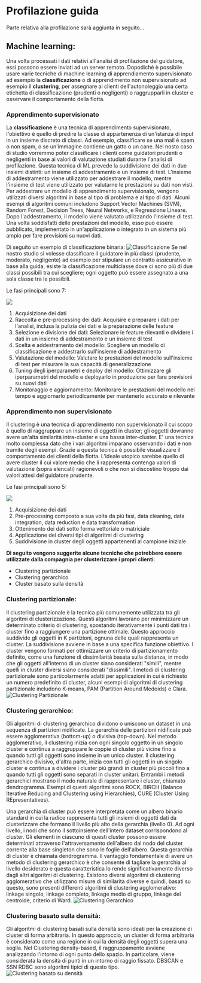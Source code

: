 # Profilazione guida
Parte relativa alla profilazione sarà aggiunta in seguito...
## Machine learning:
Una volta processati i dati relativi all'analisi di profilazione del guidatore, essi possono essere inviati ad un server remoto. Dopodichè è possibile usare varie tecniche di machine learning di apprendiamento supervisionato ad esempio la **classificazione** o di apprendimento non supervisionato ad esempio il **clustering**, per assegnare ai clienti dell'autonoleggio una certa etichetta di classificazione (prudenti o negligenti) o raggrupparli in cluster e osservare il comportamento della flotta.
### Apprendimento supervisionato
La **classificazione** è una tecnica di apprendimento supervisionato, l'obiettivo è quello di predire la classe di appartenenza di un'istanza di input in un insieme discreto di classi. Ad esempio, classificare se una mail è spam o non spam, o se un'immagine contiene un gatto o un cane. Nel nosto caso di studio vorremmo poter classificare i clienti come guidatori prudenti o negligenti in base ai valori di valutazione studiati durante l'analisi di profilazione. Questa tecnica di ML prevede la suddivisione dei dati in due insiemi distinti: un insieme di addestramento e un insieme di test. L'insieme di addestramento viene utilizzato per addestrare il modello, mentre l'insieme di test viene utilizzato per valutarne le prestazioni su dati non visti. Per addestrare un modello di apprendimento supervisionato, vengono utilizzati diversi algoritmi in base al tipo di problema e al tipo di dati. Alcuni esempi di algoritmi comuni includono Support Vector Machines (SVM), Random Forest, Decision Trees, Neural Networks, e Regressione Lineare. Dopo l'addestramento, il modello viene valutato utilizzando l'insieme di test. Una volta soddisfatti delle prestazioni del modello, esso può essere pubblicato, implementato in un'applicazione o integrato in un sistema più ampio per fare previsioni su nuovi dati.

Di seguito un esempio di classificazione binaria:
![Classificazione](https://www.andreaminini.com/data/andreaminini/apprendimento-supervisionato-esempio-1.gif)
Se nel nostro studio si volesse classificare il guidatore in più classi (prudente, moderato, negligente) ad esempio per stipulare un contratto assicurativo in base alla guida, esiste la classificazione multiclasse dove ci sono più di due classi possibili tra cui scegliere; ogni oggetto può essere assegnato a una sola classe tra le possibili.

Le fasi principali sono 7:

[![](https://mermaid.ink/img/eyJjb2RlIjoiZ3JhcGggTFJcbiAgYShEYXRhIHJlYWwgZGlydHkpXG4gIGIoUHJlLXByb2Nlc3NpbmcgZGVpIGRhdGkpXG4gIGMoRGl2aXNpb25lIGRlaSBkYXRpKVxuICBkKEFkZGVzdHJhbWVudG8gZGVsIG1vZGVsbG8pXG4gIGUoVmFsdXRhemlvbmUgZGVsIG1vZGVsbG8pXG4gIGYoVHVuaW5nIGRlZ2xpIGlwZXJwYXJhbWV0cmkgZSBkZXBsb3kgZGVsIG1vZGVsbG8pXG4gIGcoTW9uaXRvcmFnZ2lvIGUgYWdnaW9ybmFtZW50bylcblxuICBhLS0-YlxuICBiLS0-Y1xuICBjLS0-ZFxuICBkLS0-ZVxuICBlLS0-ZlxuICBmLS0-ZyIsIm1lcm1haWQiOnsidGhlbWUiOiJkZWZhdWx0In0sInVwZGF0ZUVkaXRvciI6ZmFsc2V9)](https://workflow.jace.pro/#/edit/eyJjb2RlIjoiZ3JhcGggTFJcbiAgYShEYXRhIHJlYWwgZGlydHkpXG4gIGIoUHJlLXByb2Nlc3NpbmcgZGVpIGRhdGkpXG4gIGMoRGl2aXNpb25lIGRlaSBkYXRpKVxuICBkKEFkZGVzdHJhbWVudG8gZGVsIG1vZGVsbG8pXG4gIGUoVmFsdXRhemlvbmUgZGVsIG1vZGVsbG8pXG4gIGYoVHVuaW5nIGRlZ2xpIGlwZXJwYXJhbWV0cmkgZSBkZXBsb3kgZGVsIG1vZGVsbG8pXG4gIGcoTW9uaXRvcmFnZ2lvIGUgYWdnaW9ybmFtZW50bylcblxuICBhLS0-YlxuICBiLS0-Y1xuICBjLS0-ZFxuICBkLS0-ZVxuICBlLS0-ZlxuICBmLS0-ZyIsIm1lcm1haWQiOnsidGhlbWUiOiJkZWZhdWx0In0sInVwZGF0ZUVkaXRvciI6ZmFsc2V9)

1. Acquisizione dei dati
2. Raccolta e pre-processing dei dati: Acquisire e preparare i dati per l'analisi, inclusa la pulizia dei dati e la preparazione delle feature
3. Selezione e divisione dei dati: Selezionare le feature rilevanti e dividere i dati in un insieme di addestramento e un insieme di test
4. Scelta e addestramento del modello: Scegliere un modello di classificazione e addestrarlo sull'insieme di addestramento
5. Valutazione del modello: Valutare le prestazioni del modello sull'insieme di test per misurare la sua capacità di generalizzazione
6. Tuning degli iperparametri e deploy del modello: Ottimizzare gli iperparametri del modello e deployarlo in produzione per fare previsioni su nuovi dati
7. Monitoraggio e aggiornamento: Monitorare le prestazioni del modello nel tempo e aggiornarlo periodicamente per mantenerlo accurato e rilevante

### Apprendimento non supervisionato
Il clustering è una tecnica di apprendimento non supervisionato il cui scopo è quello di raggruppare un insieme di oggetti in cluster; gli oggetti dovranno avere un'alta similarità intra-cluster e una bassa inter-cluster. E' una tecnica molto complessa dato che i vari algoritmi imparano osservando i dati e non tramite degli esempi. Grazie a questa tecnica è possibile visualizzare il comportamento dei clienti della flotta. L'ideale utopico sarebbe quello di avere cluster il cui valore medio che li rappresenta contenga valori di valutazione (sopra elencati) ragionevoli o che non si discostino troppo dai valori attesi del guidatore prudente.

Le fasi principali sono 5: 

[![](https://mermaid.ink/img/eyJjb2RlIjoiZ3JhcGggTFJcbiAgYShEYXRhIHJlYWwgZGlydHkpXG4gIGIoUHJlLXByb2Nlc3NpbmcpXG4gIGMoRGF0YSBtYXRyaXgpXG4gIGQoQ2x1c3RlcmluZyBhbGdvcml0aG1zKVxuICBlKENsdXN0ZXJzKVxuICBcbiAgYS0tPmJcbiAgYi0tPmNcbiAgYy0tSU5QVVQtLT5kXG4gIGQtLU9VVFBVVC0tPmUiLCJtZXJtYWlkIjp7InRoZW1lIjoiZGVmYXVsdCJ9LCJ1cGRhdGVFZGl0b3IiOmZhbHNlfQ)](https://workflow.jace.pro/#/edit/eyJjb2RlIjoiZ3JhcGggTFJcbiAgYShEYXRhIHJlYWwgZGlydHkpXG4gIGIoUHJlLXByb2Nlc3NpbmcpXG4gIGMoRGF0YSBtYXRyaXgpXG4gIGQoQ2x1c3RlcmluZyBhbGdvcml0aG1zKVxuICBlKENsdXN0ZXJzKVxuICBcbiAgYS0tPmJcbiAgYi0tPmNcbiAgYy0tSU5QVVQtLT5kXG4gIGQtLU9VVFBVVC0tPmUiLCJtZXJtYWlkIjp7InRoZW1lIjoiZGVmYXVsdCJ9LCJ1cGRhdGVFZGl0b3IiOmZhbHNlfQ)

1. Acquisizione dei dati
2. Pre-processing composto a sua volta da più fasi, data cleaning, data integration, data reduction e data transformation
3. Ottenimento dei dati sotto forma vettoriale o matriciale
4. Applicazione dei diversi tipi di algoritmi di clustering
5. Suddivisione in cluster degli oggetti appartenenti al campione iniziale

__Di seguito vengono suggerite alcune tecniche che potrebbero essere utilizzate dalla compagnia per clusterizzare i propri clienti__:
- Clustering partizionale
- Clustering gerarchico
- Cluster basato sulla densità

### Clustering partizionale:
Il clustering partizionale è la tecnica più comunemente utilizzata tra gli algoritmi di clusterizzazione. Questi algoritmi lavorano per minimizzare un determinato criterio di clustering, spostando iterativamente i punti dati tra i cluster fino a raggiungere una partizione ottimale. Questo approccio suddivide gli oggetti in K partizioni, ognuna delle quali rappresenta un cluster. La suddivisione avviene in base a una specifica funzione obiettivo. I cluster vengono formati per ottimizzare un criterio di partizionamento definito, come una funzione di dissimilarità basata sulla distanza, in modo che gli oggetti all'interno di un cluster siano considerati "simili", mentre quelli in cluster diversi siano considerati "dissimili". I metodi di clustering partizionale sono particolarmente adatti per applicazioni in cui è richiesto un numero predefinito di cluster, alcuni esempi di algoritmi di clustering partizionale includono K-means, PAM (Partition Around Medoids) e Clara.
![Clustering Partizionale](https://www.mathisintheair.org/wp/wp-content/uploads/2016/09/download.jpg)

### Clustering gerarchico:
Gli algoritmi di clustering gerarchico dividono o uniscono un dataset in una sequenza di partizioni nidificate. La gerarchia delle partizioni nidificate può essere agglomerativa (bottom-up) o divisiva (top-down). Nel metodo agglomerativo, il clustering inizia con ogni singolo oggetto in un singolo cluster e continua a raggruppare le coppie di cluster più vicine fino a quando tutti gli oggetti sono insieme in un unico cluster. Il clustering gerarchico divisivo, d'altra parte, inizia con tutti gli oggetti in un singolo cluster e continua a dividere i cluster più grandi in cluster più piccoli fino a quando tutti gli oggetti sono separati in cluster unitari. Entrambi i metodi gerarchici mostrano il modo naturale di rappresentare i cluster, chiamato dendrogramma. Esempi di questi algoritmi sono ROCK, BIRCH (Balance Iterative Reducing and Clustering using Hierarchies), CURE (Cluster Using REpresentatives).

Una gerarchia di cluster può essere interpretata come un albero binario standard in cui la radice rappresenta tutti gli insiemi di oggetti dati da clusterizzare che formano il livello più alto della gerarchia (livello 0). Ad ogni livello, i nodi che sono il sottoinsieme dell'intero dataset corrispondono al cluster. Gli elementi in ciascuno di questi cluster possono essere determinati attraverso l'attraversamento dell'albero dal nodo del cluster corrente alla base singleton che sono le foglie dell'albero. Questa gerarchia di cluster è chiamata dendrogramma. Il vantaggio fondamentale di avere un metodo di clustering gerarchico è che consente di tagliare la gerarchia al livello desiderato e questa caratteristica lo rende significativamente diverso dagli altri algoritmi di clustering. Esistono diversi algoritmi di clustering agglomerativo che utilizzano misure di similarità diverse e quindi, basati su questo, sono presenti differenti algoritmi di clustering agglomerativo: linkage singolo, linkage completo, linkage medio di gruppo, linkage del centroide, criterio di Ward.
![Clustering Gerarchico](https://www.developersmaggioli.it/wp-content/uploads/2019/06/images.png)

### Clustering basato sulla densità:
Gli algoritmi di clustering basati sulla densità sono ideati per la creazione di cluster di forma arbitraria. In questo approccio, un cluster di forma arbitraria è considerato come una regione in cui la densità degli oggetti supera una soglia. Nel Clustering density-based, il raggruppamento avviene analizzando l'intorno di ogni punto dello spazio. In particolare, viene considerata la densità di punti in un intorno di raggio fissato. DBSCAN e SSN RDBC sono algoritmi tipici di questo tipo.
![Clustering basato su densità](https://lh3.googleusercontent.com/proxy/aUUxEVBkFfnCgXYt7PPsTX52j9cXBCExuwPBaa9Tpp9dJscXauJR0FUuZznrA7CR1-iIC6pPppgppNnvddc-7sBY-aSrb8QZEmEwDne5a-KeCqXGeKDPkZbVz9aj4bSNGmNWpYB7Wc53hyuGZyMaBHivrOxIeWfXkivzWFcbzgEc1jE)
